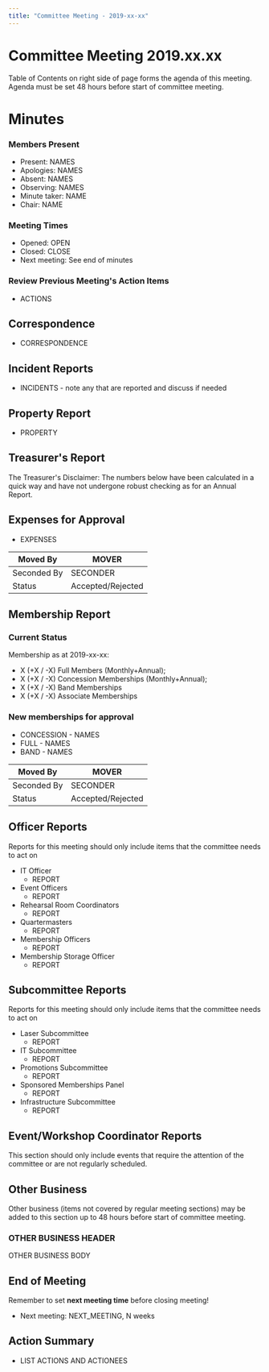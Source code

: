 ```yaml
---
title: "Committee Meeting - 2019-xx-xx"
---
```

# Committee Meeting 2019.xx.xx

Table of Contents on right side of page forms the agenda of this meeting. Agenda must be set 48 hours before start of committee meeting.

# Minutes

### Members Present

-   Present: NAMES
-   Apologies: NAMES
-   Absent: NAMES
-   Observing: NAMES
-   Minute taker: NAME
-   Chair: NAME

### Meeting Times

-   Opened: OPEN
-   Closed: CLOSE
-   Next meeting: See end of minutes

### Review Previous Meeting's Action Items

-   ACTIONS

## Correspondence

-   CORRESPONDENCE

## Incident Reports

-   INCIDENTS - note any that are reported and discuss if needed

## Property Report

-   PROPERTY

## Treasurer's Report

The Treasurer's Disclaimer: The numbers below have been calculated in a quick way and have not undergone robust checking as for an Annual Report.

## Expenses for Approval

-   EXPENSES

| Moved By    | MOVER             |
|-------------|-------------------|
| Seconded By | SECONDER          |
| Status      | Accepted/Rejected |

## Membership Report

### Current Status

Membership as at 2019-xx-xx:

-   X (+X / -X) Full Members (Monthly+Annual);
-   X (+X / -X) Concession Memberships (Monthly+Annual);
-   X (+X / -X) Band Memberships
-   X (+X / -X) Associate Memberships

### New memberships for approval

-   CONCESSION - NAMES
-   FULL - NAMES
-   BAND - NAMES

| Moved By    | MOVER             |
|-------------|-------------------|
| Seconded By | SECONDER          |
| Status      | Accepted/Rejected |

## Officer Reports

Reports for this meeting should only include items that the committee needs to act on

-   IT Officer
    -   REPORT
-   Event Officers
    -   REPORT
-   Rehearsal Room Coordinators
    -   REPORT
-   Quartermasters
    -   REPORT
-   Membership Officers
    -   REPORT
-   Membership Storage Officer
    -   REPORT

## Subcommittee Reports

Reports for this meeting should only include items that the committee needs to act on

-   Laser Subcommittee
    -   REPORT
-   IT Subcommittee
    -   REPORT
-   Promotions Subcommittee
    -   REPORT
-   Sponsored Memberships Panel
    -   REPORT
-   Infrastructure Subcommittee
    -   REPORT

## Event/Workshop Coordinator Reports

This section should only include events that require the attention of the committee or are not regularly scheduled.

## Other Business

Other business (items not covered by regular meeting sections) may be added to this section up to 48 hours before start of committee meeting.

### OTHER BUSINESS HEADER

OTHER BUSINESS BODY

## End of Meeting

Remember to set **next meeting time** before closing meeting!

-   Next meeting: NEXT_MEETING, N weeks

## Action Summary

-   LIST ACTIONS AND ACTIONEES
